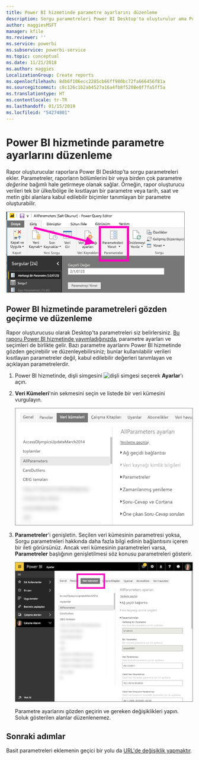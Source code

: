 ```yaml
---
title: Power BI hizmetinde parametre ayarlarını düzenleme
description: Sorgu parametreleri Power BI Desktop'ta oluşturulur ama Power BI hizmetinde gözden geçirilebilir ve güncelleştirilebilir
author: maggiesMSFT
manager: kfile
ms.reviewer: ''
ms.service: powerbi
ms.subservice: powerbi-service
ms.topic: conceptual
ms.date: 11/21/2018
ms.author: maggies
LocalizationGroup: Create reports
ms.openlocfilehash: 8db6f106ecc2285cb66ff980bc72fa666456f81a
ms.sourcegitcommit: c8c126c1b2ab4527a16a4fb8f5208e0f7fa5ff5a
ms.translationtype: HT
ms.contentlocale: tr-TR
ms.lasthandoff: 01/15/2019
ms.locfileid: "54274801"
---
```

# <a name="edit-parameter-settings-in-the-power-bi-service"></a>Power BI hizmetinde parametre ayarlarını düzenleme
Rapor oluşturucular raporlara Power BI Desktop’ta sorgu parametreleri ekler. Parametreler, raporların bölümlerini bir veya birden çok parametre *değerine* bağımlı hale getirmeye olanak sağlar. Örneğin, rapor oluşturucu verileri tek bir ülke/bölge ile kısıtlayan bir parametre veya tarih, saat ve metin gibi alanlara kabul edilebilir biçimler tanımlayan bir parametre oluşturabilir.

![Desktop'ta Parametreleri Yönet seçeneğinin gösterildiği Giriş sekmesi](media/service-parameters/power-bi-manage-parameters.png)

## <a name="review-and-edit-parameters-in-power-bi-service"></a>Power BI hizmetinde parametreleri gözden geçirme ve düzenleme

Rapor oluşturucusu olarak Desktop'ta parametreleri siz belirlersiniz. [Bu raporu Power BI hizmetinde yayımladığınızda](desktop-upload-desktop-files.md), parametre ayarları ve seçimleri de birlikte gelir. Bazı parametre ayarlarını Power BI hizmetinde gözden geçirebilir ve düzenleyebilirsiniz; bunlar kullanılabilir verileri kısıtlayan parametreler değil, kabul edilebilir değerleri tanımlayan ve açıklayan parametrelerdir.

1. Power BI hizmetinde, dişli simgesini ![dişli simgesi](media/service-parameters/power-bi-cog.png) seçerek **Ayarlar**'ı açın.

2. **Veri Kümeleri**'nin sekmesini seçin ve listede bir veri kümesini vurgulayın. 
    
    ![Veri Kümeleri sekmesinin seçili olduğu Ayarlar penceresi](media/service-parameters/power-bi-select-dataset2.png)

3. **Parametreler**'i genişletin.  Seçilen veri kümesinin parametresi yoksa, Sorgu parametreleri hakkında daha fazla bilgi edinin bağlantısını içeren bir ileti görürsünüz. Ancak veri kümesinin parametreleri varsa, **Parametreler** başlığının genişletilmesi söz konusu parametreleri gösterir. 

    ![Parametreler'in genişletildiği Ayarlar penceresi](media/service-parameters/power-bi-settings.png)

    Parametre ayarlarını gözden geçirin ve gereken değişiklikleri yapın. Soluk gösterilen alanlar düzenlenemez. 


## <a name="next-steps"></a>Sonraki adımlar
Basit parametreleri eklemenin geçici bir yolu da [URL'de değişiklik yapmaktır](service-url-filters.md).